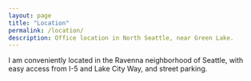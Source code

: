```yaml
---
layout: page
title: "Location"
permalink: /location/
description: Office location in North Seattle, near Green Lake.
---
```


I am conveniently located in the Ravenna neighborhood of Seattle, with easy access from I-5 and Lake City Way, and street parking.

<script src='https://maps.googleapis.com/maps/api/js?v=3.exp'></script><div style='overflow:hidden;height:440px;width:700px;'><div id='gmap_canvas' style='height:440px;width:700px;'></div><div><small><a href="http://embedgooglemaps.com">									embed google maps							</a></small></div><div><small><a href="http://freedirectorysubmissionsites.com/">link directories</a></small></div><style>#gmap_canvas img{max-width:none!important;background:none!important}</style></div><script type='text/javascript'>function init_map(){var myOptions = {zoom:13,center:new google.maps.LatLng(47.68983,-122.30714899999998),mapTypeId: google.maps.MapTypeId.ROADMAP};map = new google.maps.Map(document.getElementById('gmap_canvas'), myOptions);marker = new google.maps.Marker({map: map,position: new google.maps.LatLng(47.68983,-122.30714899999998)});infowindow = new google.maps.InfoWindow({content:'<strong>Steven Wolfson, MSW</strong><br>8245 20th Ave NE<br>Seattle WA, 98115<br>'});google.maps.event.addListener(marker, 'click', function(){infowindow.open(map,marker);});infowindow.open(map,marker);}google.maps.event.addDomListener(window, 'load', init_map);</script>
